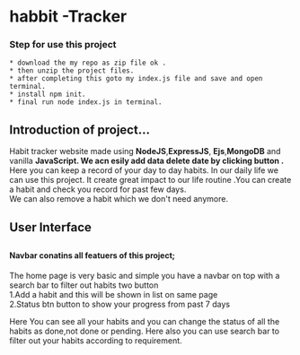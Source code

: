 <h1>habbit -Tracker </h1>

<h3> Step for use this project</h3>
 
    * download the my repo as zip file ok .
    * then unzip the project files. 
    * after completing this goto my index.js file and save and open terminal.
    * install npm init.
    * final run node index.js in terminal. 

<h2> Introduction of project...</h2>

<p>
Habit tracker website made using <b>NodeJS</b>,<b>ExpressJS</b>, <b>Ejs</b>,<b>MongoDB</b> and vanilla <b>JavaScript. We acn esily add data delete date by clicking button .</b><br> Here you can keep a record of your day to day habits. In our daily life we can use this project. It create great impact to our life routine .You can create a habit and check you record for past few days.<br>
We can also remove a habit which we don't need anymore.
</p>


<h2> User Interface  <h2>

<h4>
Navbar conatins all featuers of this project;
</h4>

<p>
The home page is very basic and simple you have a  navbar on top with a search bar to filter out habits two button<br>
1.Add a habit and this will be shown in list on same page<br>
2.Status btn button to show your progress from past 7 days
</p>

<!-- click on Status button  -->
<p>
Here You can see all your habits and you can change the status of all the habits as done,not done or pending.
Here also you can use search bar to filter out your habits according to requirement.
</p>


</p>

